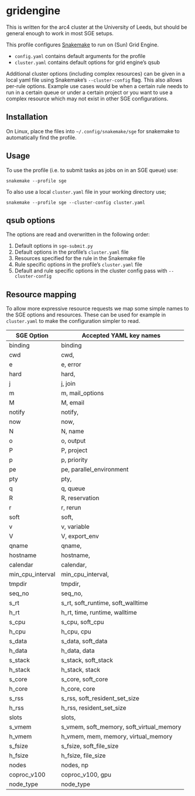 # gridengine

This is written for the arc4 cluster at the University of Leeds, but should be general enough to work in most SGE setups.

This profile configures [Snakemake](https://snakemake.readthedocs.io/en/stable/) to run on (Sun) Grid Engine.

- `config.yaml` contains default arguments for the profile
- `cluster.yaml` contains default options for grid engine’s qsub

Additional cluster options (including complex resources) can be given in a local yaml file using Snakemake’s `--cluster-config` flag. This also allows per-rule options. Example use cases would be when a certain rule needs to run in a certain queue or under a certain project or you want to use a complex resource which may not exist in other SGE configurations.

## Installation

On Linux, place the files into `~/.config/snakemake/sge` for snakemake to automatically find the profile.

## Usage

To use the profile (i.e. to submit tasks as jobs on in an SGE queue) use:

`snakemake --profile sge`

To also use a local `cluster.yaml` file in your working directory use;

`snakemake --profile sge --cluster-config cluster.yaml`

## qsub options

The options are read and overwritten in the following order:

1. Default options in `sge-submit.py`
2. Default options in the profile’s `cluster.yaml` file
3. Resources specified for the rule in the Snakemake file
4. Rule specific options in the profile’s `cluster.yaml` file
5. Default and rule specific options in the cluster config pass with `--cluster-config`

## Resource mapping

To allow more expressive resource requests we map some simple names to the SGE options and resources. These can be used for example in `cluster.yaml` to make the configuration simpler to read.


| SGE Option       | Accepted YAML key names                   |
| -----------------|-------------------------------------------| 
| binding          | binding                                   |
| cwd              | cwd,                                      |
| e                | e, error                                  |
| hard             | hard,                                     |
| j                | j, join                                   |
| m                | m, mail_options                           |
| M                | M, email                                  |
| notify           | notify,                                   |
| now              | now,                                      |
| N                | N, name                                   |
| o                | o, output                                 |
| P                | P, project                                |
| p                | p, priority                               |
| pe               | pe, parallel_environment                  |
| pty              | pty,                                      |
| q                | q, queue                                  |
| R                | R, reservation                            |
| r                | r, rerun                                  |
| soft             | soft,                                     |
| v                | v, variable                               | 
| V                | V, export_env                             |
| qname            | qname,                                    |
| hostname         | hostname,                                 |
| calendar         | calendar,                                 |
| min_cpu_interval | min_cpu_interval,                         |
| tmpdir           | tmpdir,                                   |
| seq_no           | seq_no,                                   |
| s_rt             | s_rt, soft_runtime, soft_walltime         |
| h_rt             | h_rt, time, runtime, walltime             |
| s_cpu            | s_cpu, soft_cpu                           |
| h_cpu            | h_cpu, cpu                                |
| s_data           | s_data, soft_data                         |
| h_data           | h_data, data                              |
| s_stack          | s_stack, soft_stack                       |
| h_stack          | h_stack, stack                            |           
| s_core           | s_core, soft_core                         |
| h_core           | h_core, core                              |
| s_rss            | s_rss, soft_resident_set_size             |
| h_rss            | h_rss, resident_set_size                  |
| slots            | slots,                                    |
| s_vmem           | s_vmem, soft_memory,  soft_virtual_memory | 
| h_vmem           | h_vmem, mem, memory,  virtual_memory      | 
| s_fsize          | s_fsize, soft_file_size                   |
| h_fsize          | h_fsize, file_size                        |
| nodes            | nodes, np                                 |
| coproc_v100      | coproc_v100, gpu                          |
| node_type        | node_type                                 |
